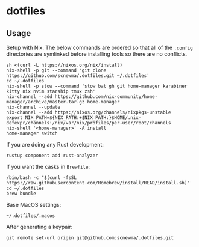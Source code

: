 # dotfiles

## Usage

Setup with Nix. The below commands are ordered so that all of the `.config` directories are symlinked before installing tools so there are no conflicts.

```
sh <(curl -L https://nixos.org/nix/install)
nix-shell -p git --command 'git clone https://github.com/scnewma/.dotfiles.git ~/.dotfiles'
cd ~/.dotfiles
nix-shell -p stow --command 'stow bat gh git home-manager karabiner kitty nix nvim starship tmux zsh'
nix-channel --add https://github.com/nix-community/home-manager/archive/master.tar.gz home-manager
nix-channel --update
nix-channel --add https://nixos.org/channels/nixpkgs-unstable
export NIX_PATH=${NIX_PATH:+$NIX_PATH:}$HOME/.nix-defexpr/channels:/nix/var/nix/profiles/per-user/root/channels
nix-shell '<home-manager>' -A install
home-manager switch
```

If you are doing any Rust development:

```
rustup component add rust-analyzer
```

If you want the casks in `Brewfile`:

```
/bin/bash -c "$(curl -fsSL https://raw.githubusercontent.com/Homebrew/install/HEAD/install.sh)"
cd ~/.dotfiles
brew bundle
```

Base MacOS settings:

```
~/.dotfiles/.macos
```

After generating a keypair:

```
git remote set-url origin git@github.com:scnewma/.dotfiles.git
```
